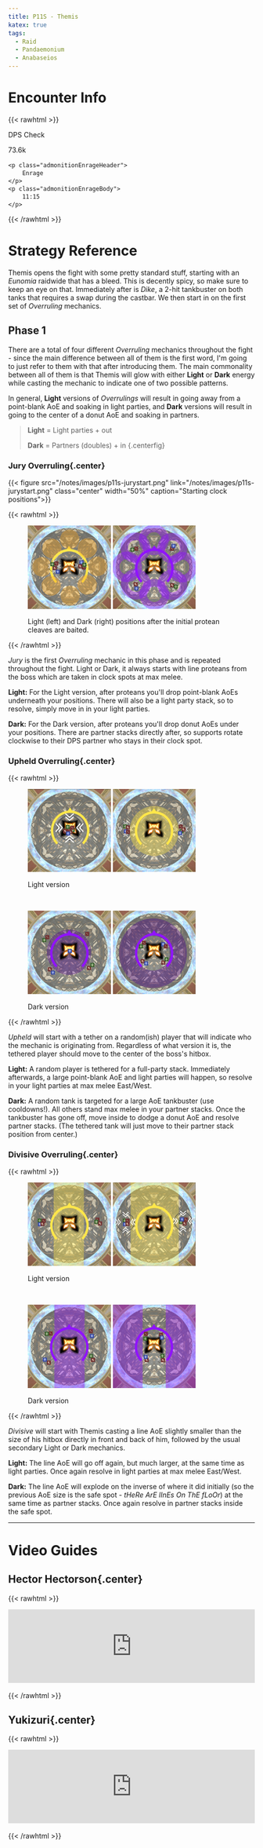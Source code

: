 ```yaml
---
title: P11S - Themis
katex: true
tags:
  - Raid
  - Pandaemonium
  - Anabaseios
---
```


# Encounter Info

{{< rawhtml >}}
<div class="admonitionDiv">
	<p class="admonitionDamageHeader">
		DPS Check
	</p>
	<p class="admonitionDamageBody">
		73.6k
	</p>

	<p class="admonitionEnrageHeader">
		Enrage
	</p>
	<p class="admonitionEnrageBody">
		11:15
	</p>
</div>
{{< /rawhtml >}}

# Strategy Reference

Themis opens the fight with some pretty standard stuff, starting with an _Eunomia_ raidwide that has a bleed. This is decently spicy, so make sure to keep an eye on that. Immediately after is _Dike_, a 2-hit tankbuster on both tanks that requires a swap during the castbar. We then start in on the first set of _Overruling_ mechanics.

## Phase 1

There are a total of four different _Overruling_ mechanics throughout the fight - since the main difference between all of them is the first word, I'm going to just refer to them with that after introducing them. The main commonality between all of them is that Themis will glow with either **Light** or **Dark** energy while casting the mechanic to indicate one of two possible patterns.

In general, **Light** versions of _Overrulings_ will result in going away from a point-blank AoE and soaking in light parties, and **Dark** versions will result in going to the center of a donut AoE and soaking in partners.

>**Light** = Light parties + out
>
>**Dark** = Partners (doubles) + in
{.centerfig}

### Jury Overruling{.center}

{{< figure src="/notes/images/p11s-jurystart.png" link="/notes/images/p11s-jurystart.png" class="center" width="50%" caption="Starting clock positions">}}

{{< rawhtml >}}
<figure class="center">
	<a href="/notes/images/p11s-jurylight.png"><img src="/notes/images/p11s-jurylight.png" alt="" width="40%"></a>
	<a href="/notes/images/p11s-jurydark.png"><img src="/notes/images/p11s-jurydark.png" alt="" width="40%"></a>
<figcaption><p>Light (left) and Dark (right) positions after the initial protean cleaves are baited.</p></figcaption>
</figure>
{{< /rawhtml >}}

_Jury_ is the first _Overruling_ mechanic in this phase and is repeated throughout the fight. Light or Dark, it always starts with line proteans from the boss which are taken in clock spots at max melee.

**Light:** For the Light version, after proteans you'll drop point-blank AoEs underneath your positions. There will also be a light party stack, so to resolve, simply move in in your light parties.

**Dark:** For the Dark version, after proteans you'll drop donut AoEs under your positions. There are partner stacks directly after, so supports rotate clockwise to their DPS partner who stays in their clock spot.

### Upheld Overruling{.center}

{{< rawhtml >}}
<figure class="center">
	<a href="/notes/images/p11s-upheldlight1.png"><img src="/notes/images/p11s-upheldlight1.png" alt="" width="40%"></a>
	<a href="/notes/images/p11s-upheldlight2.png"><img src="/notes/images/p11s-upheldlight2.png" alt="" width="40%"></a>
<figcaption><p>Light version</p></figcaption>
</figure>
<br>
<figure class="center">
	<a href="/notes/images/p11s-uphelddark1.png"><img src="/notes/images/p11s-uphelddark1.png" alt="" width="40%"></a>
	<a href="/notes/images/p11s-uphelddark2.png"><img src="/notes/images/p11s-uphelddark2.png" alt="" width="40%"></a>
<figcaption><p>Dark version</p></figcaption>
</figure>
{{< /rawhtml >}}

_Upheld_ will start with a tether on a random(ish) player that will indicate who the mechanic is originating from. Regardless of what version it is, the tethered player should move to the center of the boss's hitbox.

**Light:** A random player is tethered for a full-party stack. Immediately afterwards, a large point-blank AoE and light parties will happen, so resolve in your light parties at max melee East/West.

**Dark:** A random tank is targeted for a large AoE tankbuster (use cooldowns!). All others stand max melee in your partner stacks. Once the tankbuster has gone off, move inside to dodge a donut AoE and resolve partner stacks. (The tethered tank will just move to their partner stack position from center.)

### Divisive Overruling{.center}

{{< rawhtml >}}
<figure class="center">
	<a href="/notes/images/p11s-divisivelight1.png"><img src="/notes/images/p11s-divisivelight1.png" alt="" width="40%"></a>
	<a href="/notes/images/p11s-divisivelight2.png"><img src="/notes/images/p11s-divisivelight2.png" alt="" width="40%"></a>
<figcaption><p>Light version</p></figcaption>
</figure>
<br>
<figure class="center">
	<a href="/notes/images/p11s-divisivedark1.png"><img src="/notes/images/p11s-divisivedark1.png" alt="" width="40%"></a>
	<a href="/notes/images/p11s-divisivedark2.png"><img src="/notes/images/p11s-divisivedark2.png" alt="" width="40%"></a>
<figcaption><p>Dark version</p></figcaption>
</figure>
{{< /rawhtml >}}

_Divisive_ will start with Themis casting a line AoE slightly smaller than the size of his hitbox directly in front and back of him, followed by the usual secondary Light or Dark mechanics.

**Light:** The line AoE will go off again, but much larger, at the same time as light parties. Once again resolve in light parties at max melee East/West.

**Dark:** The line AoE will explode on the inverse of where it did initially (so the previous AoE size is the safe spot - _tHeRe ArE lInEs On ThE fLoOr_) at the same time as partner stacks. Once again resolve in partner stacks inside the safe spot.

---

# Video Guides

## Hector Hectorson{.center}

{{< rawhtml >}}

<div class="videoEmbed">
	<iframe 
		class="videoFrame"
		width="100%" 
		height="100%" 
		src="https://youtube.com/embed/N-2YSrSsMUw" 
		title="" 
		frameborder="0" 
		allow="accelerometer; autoplay; clipboard-write; encrypted-media; gyroscope; picture-in-picture" 
		allowfullscreen
	></iframe>
</div>

{{< /rawhtml >}}

## Yukizuri{.center}

{{< rawhtml >}}

<div class="videoEmbed">
	<iframe 
		class="videoFrame"
		width="100%" 
		height="100%" 
		src="https://youtube.com/embed/BQqjvUHycmM" 
		title="" 
		frameborder="0" 
		allow="accelerometer; autoplay; clipboard-write; encrypted-media; gyroscope; picture-in-picture" 
		allowfullscreen
	></iframe>
</div>

{{< /rawhtml >}}